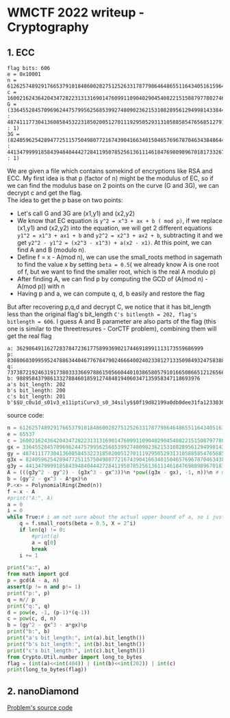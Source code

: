 # WMCTF 2022 writeup - Cryptography
## 1. ECC
```
flag bits: 606
e = 0x10001
n = 61262574892917665379101848600282751252633178779864648655116434051615964747592676204833262666589440081296571836666022795166255640192795587508845265816642144669301520989571990670507103278098950563219296310830719975959589061794360407053224254135937766317251283933110936269282950512402428088733821277056712795259
c = 16002162436420434728223131316901476099110904029045408221515087977802746863468505266500673611412375885221860212238712311981079623398373906773247773552766200431323537510699147642358473715224124662007742017000810447999989426207919068340364725395075614636875116086496704959130761547095168937180751237132642548997
G = (3364552845709696244757995625685399274809023621531082895612949981433844727622567352338990765970534554565693355095508508160162961299445890209860508127449468 : 4874111773041360858453223185020051270111929505293131058858547656851279111764112235653823943997681930204977283843433850957234770591933663960666437259499093 : 1)
3G = (8240596254289477251157504980772167439041663401504657696787046343848644902166655624353107697436635678388969190302189718026343959470011854412337179727187240 : 4413479999185843948404442728411950785256136111461847698098967018173326770728464491960875264034301169184074110521039566669441716138955932362724194843596479 : 1)
```
We are given a file which contains somekind of encryptions like RSA and ECC.
My first idea is that p (factor of n) might be the modulus of EC, so if we can find the modulus base on 2 points on the curve (G and 3G), we can decrypt c and get the flag.  
The idea to get the p base on two points:
-   Let's call G and 3G are (x1,y1) and (x2,y2)
-   We know that EC equation is ``` y^2 = x^3 + ax + b ( mod p) ```, if we replace (x1,y1) and (x2,y2) into the equation, we will get 2 different equations ``` y1^2 = x1^3 + ax1 + b ``` and ``` y2^2 = x2^3 + ax2 + b ```, subtracting it and we get 
``` y2^2 - y1^2 = (x2^3 - x1^3) + a(x2 - x1) ```. At this point, we can find A and B (modulo n).
-   Define f = x - A(mod n), we can use the small_roots method in sagemath to find the value x by setting ``` beta = 0.5 ```( we already know A is one root of f, but we want to find the smaller root, which is the real A modulo p)
-   After finding A, we can find p by computing the GCD of (A(mod n) - A(mod p)) with n
-   Having p and a, we can compute q, d, b easily and restore the flag

But after recovering p,q,d and decrypt C, we notice that it has bit_length less than the original flag's bit_length ``` C's bitlength = 202, flag's bitlength = 606 ```. I guess A and B parameter are also parts of the flag (this one is similar to the threetresures - CorCTF problem), combining them will get the real flag
```
a: 3629864911627283784723617758993690217446918991113173559686999
p: 8308060309959524788634404677678479024666400240233812713350984932475838872076486898595574202532027412806488106365658717017155800093596205985127436125626827
q: 7373872192463191738033336697886150566044010386580579101665086651212656675570461681793837375772679015765588192207913025640568056955479671819537473774809617
b: 988958437986133278846018591274848194060347135958347118693976
a's bit_length: 202
b's bit_length: 200
c's bit_length: 201
b'$$U_c0u1d_s01v3_e11iptiCurv3_s0_34sily$$0f19d82199a0db0dee31fa12330307ea90aa'
```
source code:
```python 
n = 61262574892917665379101848600282751252633178779864648655116434051615964747592676204833262666589440081296571836666022795166255640192795587508845265816642144669301520989571990670507103278098950563219296310830719975959589061794360407053224254135937766317251283933110936269282950512402428088733821277056712795259
e = 65537
c = 16002162436420434728223131316901476099110904029045408221515087977802746863468505266500673611412375885221860212238712311981079623398373906773247773552766200431323537510699147642358473715224124662007742017000810447999989426207919068340364725395075614636875116086496704959130761547095168937180751237132642548997
gx = 3364552845709696244757995625685399274809023621531082895612949981433844727622567352338990765970534554565693355095508508160162961299445890209860508127449468
gy = 4874111773041360858453223185020051270111929505293131058858547656851279111764112235653823943997681930204977283843433850957234770591933663960666437259499093
g3x = 8240596254289477251157504980772167439041663401504657696787046343848644902166655624353107697436635678388969190302189718026343959470011854412337179727187240
g3y = 4413479999185843948404442728411950785256136111461847698098967018173326770728464491960875264034301169184074110521039566669441716138955932362724194843596479
A = (((g3y^2 - gy^2) - (g3x^3 - gx^3))%n *pow((g3x - gx), -1, n))%n # modulo n
b = (gy^2 - gx^3 - A*gx)%n
P.<x> = PolynomialRing(Zmod(n))
f = x - A
#print("A:", A)
a = 0
i = 0
while True:# i am not sure about the actual upper bound of a, so i just bruteforce it
    q = f.small_roots(beta = 0.5, X = 2^i)
    if len(q) != 0:
        #print(q)
        a = q[0]
        break
    i += 1

print("a:", a)
from math import gcd 
p = gcd(A - a, n)
assert(p != n and p!= 1)
print("p:", p)
q = n// p 
print("q:", q)
d = pow(e, -1, (p-1)*(q-1))
c = pow(c, d, n)
b = (gy^2 - gx^3 - a*gx)%p 
print("b:", b)
print("a's bit_length:", int(a).bit_length())
print("b's bit_length:", int(b).bit_length())
print("c's bit_length:", int(c).bit_length())
from Crypto.Util.number import long_to_bytes
flag = (int(a)<<int(404)) | (int(b)<<int(202)) | int(c) 
print(long_to_bytes(flag))
```
## 2. nanoDiamond
[Problem's source code](https://github.com/sinkthemall/Cryptography_Writeup/tree/main/wmctf_writeup2022/problem/nanoDiamond)

